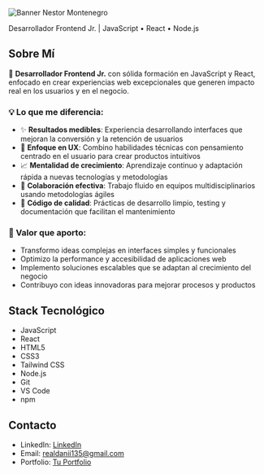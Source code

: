 
![Banner Nestor Montenegro](nestorbanner.png)

Desarrollador Frontend Jr. | JavaScript • React • Node.js

## Sobre Mí

🚀 **Desarrollador Frontend Jr.** con sólida formación en JavaScript y React, enfocado en crear experiencias web excepcionales que generen impacto real en los usuarios y en el negocio.

### 💡 Lo que me diferencia:
- ✨ **Resultados medibles**: Experiencia desarrollando interfaces que mejoran la conversión y la retención de usuarios
- 🎯 **Enfoque en UX**: Combino habilidades técnicas con pensamiento centrado en el usuario para crear productos intuitivos
- 📈 **Mentalidad de crecimiento**: Aprendizaje continuo y adaptación rápida a nuevas tecnologías y metodologías
- 🤝 **Colaboración efectiva**: Trabajo fluido en equipos multidisciplinarios usando metodologías ágiles
- 🔧 **Código de calidad**: Prácticas de desarrollo limpio, testing y documentación que facilitan el mantenimiento

### 🎯 Valor que aporto:
- Transformo ideas complejas en interfaces simples y funcionales
- Optimizo la performance y accesibilidad de aplicaciones web
- Implemento soluciones escalables que se adaptan al crecimiento del negocio
- Contribuyo con ideas innovadoras para mejorar procesos y productos

## Stack Tecnológico

- JavaScript
- React
- HTML5
- CSS3
- Tailwind CSS
- Node.js
- Git
- VS Code
- npm

## Contacto

- LinkedIn: [LinkedIn](https://www.linkedin.com/in/nestor-montenegro)
- Email: realdanii135@gmail.com
- Portfolio: [Tu Portfolio](#)
